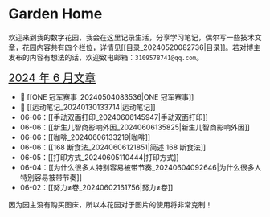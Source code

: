 # Garden Home

欢迎来到我的数字花园，我会在这里记录生活，分享学习笔记，偶尔写一些技术文章，花园内容共有四个栏位，详情见[[目录_20240520082736|目录]]。若对博主发布的内容有想法的话，欢迎致电邮箱：`3109578741@qq.com`。

<span style="font-size: 1.5625em;"> [2024 年 6 月文章](https://mubu.com/doc/6WXzZerM_DG) </span>

- 📌 [[ONE 冠军赛事_20240504083536|ONE 冠军赛事]] 
- 📌 [[运动笔记_20240130133714|运动笔记]] 
- 06-06：[[手动双面打印_20240606145947|手动双面打印]]
- 06-06：[[新生儿智商影响外因_20240606135825|新生儿智商影响外因]]
- 06-06：[[咖啡_20240606133219|咖啡]]
- 06-06：[[168 断食法_20240606121851|简述 168 断食法]]
- 06-05：[[打印方式_20240605110444|打印方式]]
- 06-04：[[为什么很多人特别容易被带节奏_20240604092646|为什么很多人特别容易被带节奏]] 
- 06-02：[[努力≠卷_20240602161756|努力≠卷]] 

因为园主没有购买图床，所以本花园对于图片的使用将非常克制！